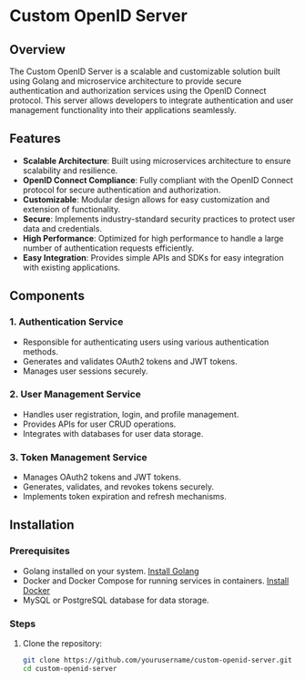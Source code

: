 # Custom OpenID Server

## Overview

The Custom OpenID Server is a scalable and customizable solution built using Golang and microservice architecture to provide secure authentication and authorization services using the OpenID Connect protocol. This server allows developers to integrate authentication and user management functionality into their applications seamlessly.

## Features

- **Scalable Architecture**: Built using microservices architecture to ensure scalability and resilience.
- **OpenID Connect Compliance**: Fully compliant with the OpenID Connect protocol for secure authentication and authorization.
- **Customizable**: Modular design allows for easy customization and extension of functionality.
- **Secure**: Implements industry-standard security practices to protect user data and credentials.
- **High Performance**: Optimized for high performance to handle a large number of authentication requests efficiently.
- **Easy Integration**: Provides simple APIs and SDKs for easy integration with existing applications.

## Components

### 1. Authentication Service

- Responsible for authenticating users using various authentication methods.
- Generates and validates OAuth2 tokens and JWT tokens.
- Manages user sessions securely.

### 2. User Management Service

- Handles user registration, login, and profile management.
- Provides APIs for user CRUD operations.
- Integrates with databases for user data storage.

### 3. Token Management Service

- Manages OAuth2 tokens and JWT tokens.
- Generates, validates, and revokes tokens securely.
- Implements token expiration and refresh mechanisms.

## Installation

### Prerequisites

- Golang installed on your system. [Install Golang](https://golang.org/doc/install)
- Docker and Docker Compose for running services in containers. [Install Docker](https://docs.docker.com/get-docker/)
- MySQL or PostgreSQL database for data storage.

### Steps

1. Clone the repository:

   ```bash
   git clone https://github.com/yourusername/custom-openid-server.git
   cd custom-openid-server
